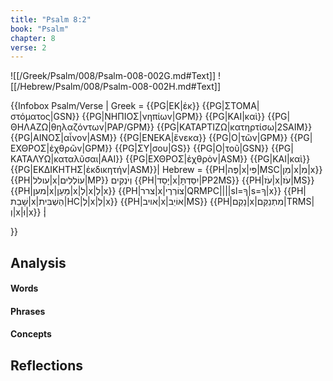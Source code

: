 ```yaml
---
title: "Psalm 8:2"
book: "Psalm"
chapter: 8
verse: 2
---
```

![[/Greek/Psalm/008/Psalm-008-002G.md#Text]]
![[/Hebrew/Psalm/008/Psalm-008-002H.md#Text]]

{{Infobox Psalm/Verse |
  Greek = {{PG|ΕΚ|ἐκ}}
{{PG|ΣΤΟΜΑ|στόματος|GSN}}
{{PG|ΝΗΠΙΟΣ|νηπίων|GPM}}
{{PG|ΚΑΙ|καὶ}}
{{PG|ΘΗΛΑΖΩ|θηλαζόντων|PAP/GPM}}
{{PG|ΚΑΤΑΡΤΙΖΩ|κατηρτίσω|2SAIM}}
{{PG|ΑΙΝΟΣ|αἶνον|ASM}}
{{PG|ΕΝΕΚΑ|ἕνεκα}}
{{PG|Ο|τῶν|GPM}}
{{PG|ΕΧΘΡΟΣ|ἐχθρῶν|GPM}}
{{PG|ΣΥ|σου|GS}}
{{PG|Ο|τοῦ|GSN}}
{{PG|ΚΑΤΑΛΥΩ|καταλῦσαι|AAI}}
{{PG|ΕΧΘΡΟΣ|ἐχθρὸν|ASM}}
{{PG|ΚΑΙ|καὶ}}
{{PG|ΕΚΔΙΚΗΤΗΣ|ἐκδικητήν|ASM}}|
  Hebrew = {{PH|פֶּה|x|פִּי|MSC|מִן|x|מִ|x}}
{{PH|עולל|x|עוֹלְלִים|MP}}
וְיֹנְקִים
{{PH|יָסַד|x|יִסַּדְתָּ|PP2MS}}
{{PH|עֹז|x|עֹז|MS}}
{{PH|מען|x|מַעַן|x|לְ|x|לְ|x}}
{{PH|צרר|x|צוֹרְרֶי|QRMPC||||sl=ךָ|s=ךָ|x}}
{{PH|שָׁבַת|x|הַשְׁבִּית|HC|לְ|x|לְ|x}}
{{PH|אויב|x|אוֹיֵב|MS}}
{{PH|נָקַם|x|מִתְנַקֵּם|TRMS|וְ|x|וּ|x}}
׃|<!--
W-MP
//-->

}}

## Analysis

#### Words

#### Phrases

#### Concepts

## Reflections
